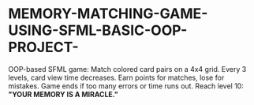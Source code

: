 # MEMORY-MATCHING-GAME-USING-SFML-BASIC-OOP-PROJECT-
OOP-based SFML game: Match colored card pairs on a 4x4 grid. Every 3 levels, card view time decreases. Earn points for matches, lose for mistakes. Game ends if too many errors or time runs out. Reach level 10: **"YOUR MEMORY IS A MIRACLE."**
